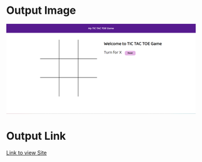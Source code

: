 # Output Image
![Output Image](./OutputImage.png)

# Output Link
[Link to view Site]('https://tictactoegamepractice.netlify.app/')
